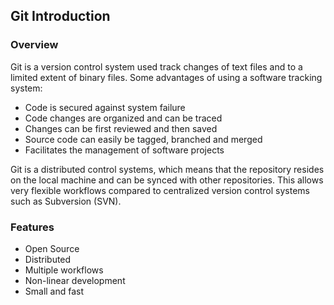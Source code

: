 ## Git Introduction

### Overview

Git is a version control system used track changes of text files and to a 
limited extent of binary files. Some advantages of using a software tracking 
system:

- Code is secured against system failure
- Code changes are organized and can be traced
- Changes can be first reviewed and then saved
- Source code can easily be tagged, branched and merged
- Facilitates the management of software projects

Git is a distributed control systems, which means that the repository 
resides on the local machine and can be synced with other repositories. This 
allows very flexible workflows compared  to centralized version control 
systems such as Subversion (SVN).  

### Features

- Open Source
- Distributed
- Multiple workflows
- Non-linear development
- Small and fast